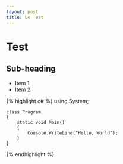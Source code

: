 ```yaml
---
layout: post
title: Le Test
---
```


# Test #

## Sub-heading ##

-   Item 1
-   Item 2

{% highlight c# %}
    using System;

    class Program
    {
        static void Main()
        {
            Console.WriteLine("Hello, World");
        }
    }
{% endhighlight %}


